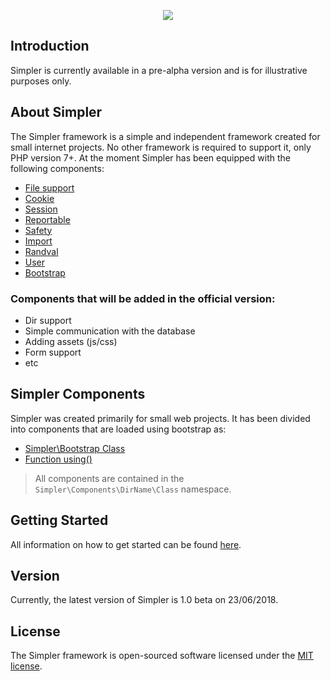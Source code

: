 <p align="center"><img src="https://i.imgur.com/PwAmfWm.png"></img></p>

## Introduction

Simpler is currently available in a pre-alpha version and is for illustrative purposes only.

## About Simpler

The Simpler framework is a simple and independent framework created for small internet projects. No other framework is required to support it, only PHP version 7+. At the moment Simpler has been equipped with the following components:

- [File support](https://github.com/sopskirk/simpler/wiki/Facdes-Components#File)
- [Cookie](https://github.com/sopskirk/simpler/wiki/Http-Components#Cookie)
- [Session](https://github.com/sopskirk/simpler/wiki/Http-Components#Session)
- [Reportable](https://github.com/sopskirk/simpler/wiki/Reports-Components#Reportable)
- [Safety](https://github.com/sopskirk/simpler/wiki/Safety-Components)
- [Import](https://github.com/sopskirk/simpler/wiki/Import-Component)
- [Randval](https://github.com/sopskirk/simpler/wiki/Randval-Component)
- [User](https://github.com/sopskirk/simpler/wiki/User-Component)
- [Bootstrap](https://github.com/sopskirk/simpler/wiki/Bootstrap)

### Components that will be added in the official version:

- Dir support
- Simple communication with the database
- Adding assets (js/css)
- Form support
- etc

## Simpler Components

Simpler was created primarily for small web projects. It has been divided into components that are loaded using bootstrap as:
- [Simpler\Bootstrap Class](https://github.com/sopskirk/simpler/wiki/Bootstrap#class)
- [Function using()](https://github.com/sopskirk/simpler/wiki/Bootstrap#function)

> All components are contained in the `Simpler\Components\DirName\Class` namespace.


## Getting Started

All information on how to get started can be found [here](https://github.com/sopskirk/simpler/wiki/Introduction).

## Version

Currently, the latest version of Simpler is 1.0 beta on 23/06/2018.

## License

The Simpler framework is open-sourced software licensed under the [MIT license](https://opensource.org/licenses/MIT).
